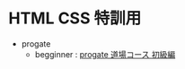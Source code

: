 # HTML CSS 特訓用  
- progate
  - begginner : [progate 道場コース 初級編](https://prog-8.com/lessons/html/dojo/1)